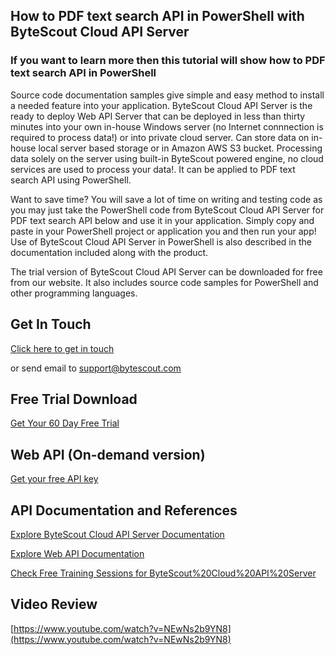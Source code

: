 ## How to PDF text search API in PowerShell with ByteScout Cloud API Server

### If you want to learn more then this tutorial will show how to PDF text search API in PowerShell

Source code documentation samples give simple and easy method to install a needed feature into your application. ByteScout Cloud API Server is the ready to deploy Web API Server that can be deployed in less than thirty minutes into your own in-house Windows server (no Internet connnection is required to process data!) or into private cloud server. Can store data on in-house local server based storage or in Amazon AWS S3 bucket. Processing data solely on the server using built-in ByteScout powered engine, no cloud services are used to process your data!. It can be applied to PDF text search API using PowerShell.

Want to save time? You will save a lot of time on writing and testing code as you may just take the PowerShell code from ByteScout Cloud API Server for PDF text search API below and use it in your application.  Simply copy and paste in your PowerShell project or application you and then run your app! Use of ByteScout Cloud API Server in PowerShell is also described in the documentation included along with the product.

The trial version of ByteScout Cloud API Server can be downloaded for free from our website. It also includes source code samples for PowerShell and other programming languages.

## Get In Touch

[Click here to get in touch](https://bytescout.zendesk.com/hc/en-us/requests/new?subject=ByteScout%20Cloud%20API%20Server%20Question)

or send email to [support@bytescout.com](mailto:support@bytescout.com?subject=ByteScout%20Cloud%20API%20Server%20Question) 

## Free Trial Download

[Get Your 60 Day Free Trial](https://bytescout.com/download/web-installer?utm_source=github-readme)

## Web API (On-demand version)

[Get your free API key](https://pdf.co/documentation/api?utm_source=github-readme)

## API Documentation and References

[Explore ByteScout Cloud API Server Documentation](https://bytescout.com/documentation/index.html?utm_source=github-readme)

[Explore Web API Documentation](https://pdf.co/documentation/api?utm_source=github-readme)

[Check Free Training Sessions for ByteScout%20Cloud%20API%20Server](https://academy.bytescout.com/)

## Video Review

[https://www.youtube.com/watch?v=NEwNs2b9YN8](https://www.youtube.com/watch?v=NEwNs2b9YN8)
